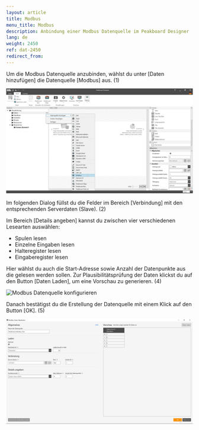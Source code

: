 ```yaml
---
layout: article
title: Modbus
menu_title: Modbus
description: Anbindung einer Modbus Datenquelle im Peakboard Designer
lang: de
weight: 2450
ref: dat-2450
redirect_from:
---
```

Um die Modbus Datenquelle anzubinden, wählst du unter [Daten hinzufügen] die Datenquelle [Modbus] aus. (1)

![Modbus Datenquelle hinzufügen](/assets/images/data-sources/modbus/de_modbus-add.png)

Im folgenden Dialog füllst du die Felder im Bereich [Verbindung] mit den entsprechenden Serverdaten (Slave). (2)

Im Bereich [Details angeben] kannst du zwischen vier verschiedenen Lesearten auswählen:
* Spulen lesen
* Einzelne Eingaben lesen
* Halteregister lesen
* Eingaberegister lesen

Hier wählst du auch die Start-Adresse sowie Anzahl der Datenpunkte aus die gelesen werden sollen. 
Zur Plausibilitätsprüfung der Daten klickst du auf den Button [Daten Laden], um eine Vorschau zu generieren. (4)

![Modbus Datenquelle konfigurieren](/assets/images/Modbus/data-sources/de_modbus-config-01.png)

Danach bestätigst du die Erstellung der Datenquelle mit einem Klick auf den Button [OK]. (5)

![Modbus Datenquelle konfigurieren](/assets/images/data-sources/Modbus/de_modbus-config-02.png)